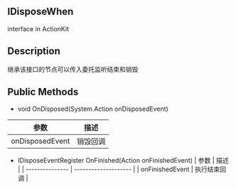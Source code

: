 ## IDisposeWhen

interface in ActionKit 

## Description

继承该接口的节点可以传入委托监听结束和销毁

## Public Methods

- void OnDisposed(System.Action onDisposedEvent)

| 参数            | 描述                 |
| --------------- | -------------------- |
| onDisposedEvent | 销毁回调 |

* IDisposeEventRegister OnFinished(Action onFinishedEvent)
| 参数            | 描述                 |
| --------------- | -------------------- |
| onFinishedEvent | 执行结束回调 |
